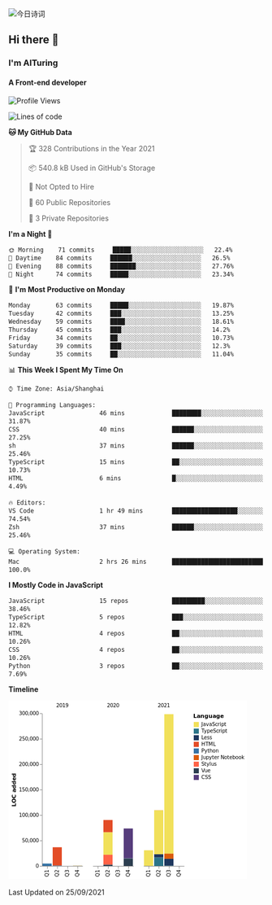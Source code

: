 <img alt="今日诗词" src="https://v2.jinrishici.com/one.svg?font-size=30&spacing=2&color=skyblue" style="max-width:100%; display: block; margin: 0 auto;">

## Hi there 👋
### I'm AITuring
#### A Front-end developer

<!-- <img src="./dhx.gif" width="400px"/> -->

<!--START_SECTION:waka-->
![Profile Views](http://img.shields.io/badge/Profile%20Views-0-blue)

![Lines of code](https://img.shields.io/badge/From%20Hello%20World%20I%27ve%20Written-644767%20lines%20of%20code-blue)

**🐱 My GitHub Data** 

> 🏆 328 Contributions in the Year 2021
 > 
> 📦 540.8 kB Used in GitHub's Storage 
 > 
> 🚫 Not Opted to Hire
 > 
> 📜 60 Public Repositories 
 > 
> 🔑 3 Private Repositories  
 > 
**I'm a Night 🦉** 

```text
🌞 Morning    71 commits     █████░░░░░░░░░░░░░░░░░░░░   22.4% 
🌆 Daytime    84 commits     ██████░░░░░░░░░░░░░░░░░░░   26.5% 
🌃 Evening    88 commits     ███████░░░░░░░░░░░░░░░░░░   27.76% 
🌙 Night      74 commits     █████░░░░░░░░░░░░░░░░░░░░   23.34%

```
📅 **I'm Most Productive on Monday** 

```text
Monday       63 commits     █████░░░░░░░░░░░░░░░░░░░░   19.87% 
Tuesday      42 commits     ███░░░░░░░░░░░░░░░░░░░░░░   13.25% 
Wednesday    59 commits     ████░░░░░░░░░░░░░░░░░░░░░   18.61% 
Thursday     45 commits     ███░░░░░░░░░░░░░░░░░░░░░░   14.2% 
Friday       34 commits     ██░░░░░░░░░░░░░░░░░░░░░░░   10.73% 
Saturday     39 commits     ███░░░░░░░░░░░░░░░░░░░░░░   12.3% 
Sunday       35 commits     ██░░░░░░░░░░░░░░░░░░░░░░░   11.04%

```


📊 **This Week I Spent My Time On** 

```text
⌚︎ Time Zone: Asia/Shanghai

💬 Programming Languages: 
JavaScript               46 mins             ████████░░░░░░░░░░░░░░░░░   31.87% 
CSS                      40 mins             ██████░░░░░░░░░░░░░░░░░░░   27.25% 
sh                       37 mins             ██████░░░░░░░░░░░░░░░░░░░   25.46% 
TypeScript               15 mins             ██░░░░░░░░░░░░░░░░░░░░░░░   10.73% 
HTML                     6 mins              █░░░░░░░░░░░░░░░░░░░░░░░░   4.49%

🔥 Editors: 
VS Code                  1 hr 49 mins        ██████████████████░░░░░░░   74.54% 
Zsh                      37 mins             ██████░░░░░░░░░░░░░░░░░░░   25.46%

💻 Operating System: 
Mac                      2 hrs 26 mins       █████████████████████████   100.0%

```

**I Mostly Code in JavaScript** 

```text
JavaScript               15 repos            █████████░░░░░░░░░░░░░░░░   38.46% 
TypeScript               5 repos             ███░░░░░░░░░░░░░░░░░░░░░░   12.82% 
HTML                     4 repos             ██░░░░░░░░░░░░░░░░░░░░░░░   10.26% 
CSS                      4 repos             ██░░░░░░░░░░░░░░░░░░░░░░░   10.26% 
Python                   3 repos             ██░░░░░░░░░░░░░░░░░░░░░░░   7.69%

```


**Timeline**

![Chart not found](https://raw.githubusercontent.com/AITuring/AITuring/main/charts/bar_graph.png) 


 Last Updated on 25/09/2021
<!--END_SECTION:waka-->


